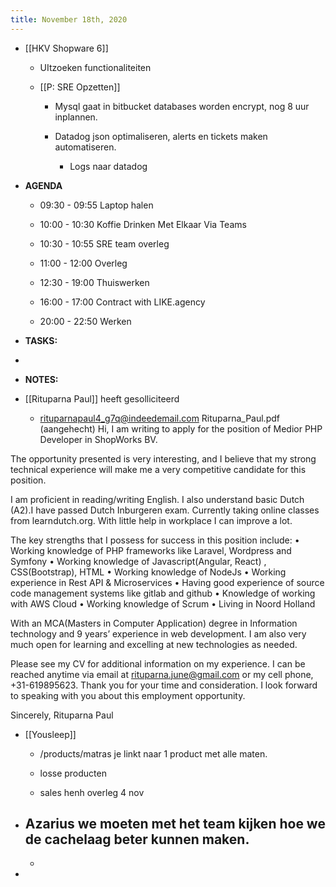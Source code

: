 ```yaml
---
title: November 18th, 2020
---
```


- [[HKV Shopware 6]]
	 - UItzoeken functionaliteiten 

	 - [[P: SRE Opzetten]]
		 - Mysql gaat in bitbucket databases worden encrypt, nog 8 uur inplannen.

		 - Datadog json optimaliseren, alerts en tickets maken automatiseren.
			 - Logs naar datadog

- **AGENDA**
	 - 09:30 - 09:55 Laptop halen

	 - 10:00 - 10:30 Koffie Drinken Met Elkaar Via Teams

	 - 10:30 - 10:55 SRE team overleg

	 - 11:00 - 12:00 Overleg

	 - 12:30 - 19:00 Thuiswerken

	 - 16:00 - 17:00 Contract with LIKE.agency

	 - 20:00 - 22:50 Werken

- **TASKS:**

- 

- **NOTES:**

- [[Rituparna Paul]] heeft gesolliciteerd
	 - rituparnapaul4_g7q@indeedemail.com
Rituparna_Paul.pdf (aangehecht)
Hi,
I am writing to apply for the position of Medior PHP Developer in ShopWorks BV.

The opportunity presented is very interesting, and I believe that my strong technical experience will make me a very competitive candidate for this position.

I am proficient in reading/writing English. I also understand basic Dutch (A2).I have passed Dutch Inburgeren exam. Currently taking online classes from learndutch.org. With little help in workplace I can improve a lot.

The key strengths that I possess for success in this position include:
• Working knowledge of PHP frameworks like Laravel, Wordpress and Symfony
• Working knowledge of Javascript(Angular, React) , CSS(Bootstrap), HTML
• Working knowledge of NodeJs
• Working experience in Rest API & Microservices
• Having good experience of source code management systems like gitlab and github
• Knowledge of working with AWS Cloud 
• Working knowledge of Scrum
• Living in Noord Holland

With an MCA(Masters in Computer Application) degree in Information technology and 9 years’ experience in web development. I am also very much open for learning and excelling at new technologies as needed.

Please see my CV for additional information on my experience.
I can be reached anytime via email at rituparna.june@gmail.com or my cell phone, +31-619895623.
Thank you for your time and consideration. I look forward to speaking with you about this employment opportunity.

Sincerely,
Rituparna Paul


- [[Yousleep]] 
	 - /products/matras je linkt naar 1 product met alle maten.

	 - losse producten 

	 - sales henh overleg 4 nov

- Azarius we moeten met het team kijken hoe we de cachelaag beter kunnen maken.
	 - 

	 - 

- 
